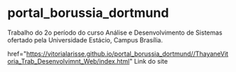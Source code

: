 # portal_borussia_dortmund
Trabalho do 2o período do curso Análise e Desenvolvimento de Sistemas ofertado pela Universidade Estácio,  Campus Brasília. 

<a> href="https://vitorialarisse.github.io/portal_borussia_dortmund//ThayaneVitoria_Trab_Desenvolvimnt_Web/index.html" Link do site </a>
